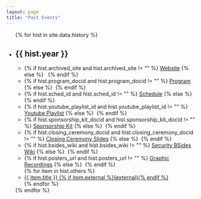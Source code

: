 ```yaml
---
layout: page
title: "Past Events"
---
```


<ul class="no-marker">
{% for hist in site.data.history %}
  <li>
  <h2 class="pe-year">{{ hist.year }}</h2>
  <ul class="column-3 no-marker" >
    <li> 
      {% if hist.archived_site and hist.archived_site != "" %}
        <a href="{{ hist.archived_site }}">Website</a> 
      {% else %} &nbsp; 
      {% endif %}
    </li>
    <li> 
      {% if hist.program_docid and hist.program_docid != "" %}
        <a href="https://drive.google.com/open?id={{ hist.program_docid }}" target=_blank>Program</a> 
      {% else %}&nbsp;
      {% endif %}
    </li>
    <li> 
      {% if hist.sched_id and hist.sched_id != "" %}
        <a href="https://{{ hist.sched_id }}.sched.com" target="_blank">Schedule</a> 
      {% else %}&nbsp;
      {% endif %}
    </li>
    <li> 
      {% if hist.youtube_playlist_id and hist.youtube_playlist_id != "" %}
        <a href="https://www.youtube.com/playlist?list={{ hist.youtube_playlist_id }}" target=_blank>Youtube Playlist</a> 
      {% else %}&nbsp;
      {% endif %}
    </li>
    <li> 
      {% if hist.sponsorship_kit_docid and hist.sponsorship_kit_docid != "" %}
        <a href="https://drive.google.com/open?id={{ hist.sponsorship_kit_id }}" target=_blank>Sponsorship Kit</a> 
      {% else %}&nbsp;
      {% endif %}
    </li>
    <li> 
      {% if hist.closing_ceremony_docid and hist.closing_ceremony_docid != "" %}
        <a href="https://drive.google.com/open?id={{ hist.closing_ceremony_docid }}" target=_blank>Closing Ceremony Slides</a> 
      {% else %}&nbsp;
      {% endif %}
    </li>
    <li> 
      {% if hist.bsides_wiki and hist.bsides_wiki != "" %}
        <a href="{{ hist.bsides_wiki }}" target=_blank>Security BSides Wiki</a> 
      {% else %}&nbsp;
      {% endif %}
    </li>
    <li> 
      {% if hist.posters_url and hist.posters_url  != "" %} 
        <a href="{{ hist.posters_url }}">Graphic Recordings</a>
      {% else %}&nbsp;
      {% endif %}
    </li>
    {% for item in hist.others %}
    <li>
      <a href="{{ item.href }}" {% if item.external %} target="_blank" {% endif %} >
        {{ item.title }} {% if item.external %}(external){% endif %}
      </a> 
    </li>
    {% endfor %}
    </ul>
  </li>
{% endfor %}
</ul>

